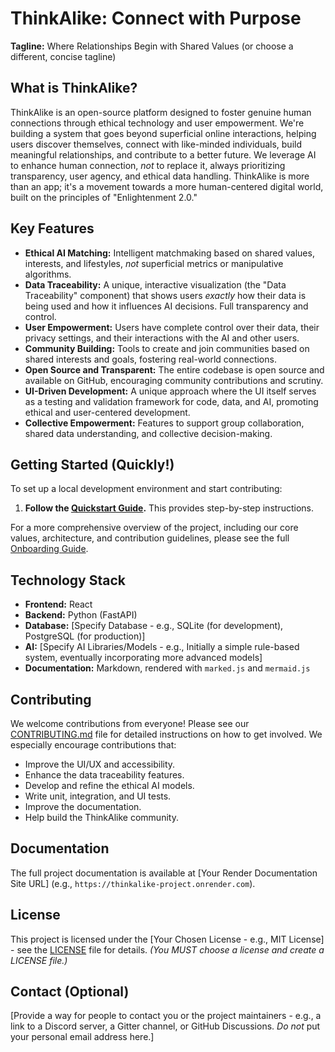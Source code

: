 # ThinkAlike: Connect with Purpose

**Tagline:** Where Relationships Begin with Shared Values (or choose a different, concise tagline)

## What is ThinkAlike?

ThinkAlike is an open-source platform designed to foster genuine human connections through ethical technology and user empowerment. We're building a system that goes beyond superficial online interactions, helping users discover themselves, connect with like-minded individuals, build meaningful relationships, and contribute to a better future. We leverage AI to enhance human connection, *not* to replace it, always prioritizing transparency, user agency, and ethical data handling.  ThinkAlike is more than an app; it's a movement towards a more human-centered digital world, built on the principles of "Enlightenment 2.0."

## Key Features

*   **Ethical AI Matching:** Intelligent matchmaking based on shared values, interests, and lifestyles, *not* superficial metrics or manipulative algorithms.
*   **Data Traceability:** A unique, interactive visualization (the "Data Traceability" component) that shows users *exactly* how their data is being used and how it influences AI decisions.  Full transparency and control.
*   **User Empowerment:** Users have complete control over their data, their privacy settings, and their interactions with the AI and other users.
*   **Community Building:** Tools to create and join communities based on shared interests and goals, fostering real-world connections.
*   **Open Source and Transparent:** The entire codebase is open source and available on GitHub, encouraging community contributions and scrutiny.
*   **UI-Driven Development:** A unique approach where the UI itself serves as a testing and validation framework for code, data, and AI, promoting ethical and user-centered development.
*   **Collective Empowerment:** Features to support group collaboration, shared data understanding, and collective decision-making.

## Getting Started (Quickly!)

To set up a local development environment and start contributing:

1.  **Follow the [Quickstart Guide](docs/onboarding/quickstart.md).** This provides step-by-step instructions.

For a more comprehensive overview of the project, including our core values, architecture, and contribution guidelines, please see the full [Onboarding Guide](docs/onboarding/ONBOARDING_GUIDE.md).

## Technology Stack

*   **Frontend:** React
*   **Backend:** Python (FastAPI)
*   **Database:** [Specify Database - e.g., SQLite (for development), PostgreSQL (for production)]
*   **AI:** [Specify AI Libraries/Models - e.g.,  Initially a simple rule-based system, eventually incorporating more advanced models]
* **Documentation:** Markdown, rendered with `marked.js` and `mermaid.js`

## Contributing

We welcome contributions from everyone!  Please see our [CONTRIBUTING.md](CONTRIBUTING.md) file for detailed instructions on how to get involved.  We especially encourage contributions that:

*   Improve the UI/UX and accessibility.
*   Enhance the data traceability features.
*   Develop and refine the ethical AI models.
*   Write unit, integration, and UI tests.
*   Improve the documentation.
*   Help build the ThinkAlike community.

## Documentation

The full project documentation is available at [Your Render Documentation Site URL] (e.g., `https://thinkalike-project.onrender.com`).

## License

This project is licensed under the [Your Chosen License - e.g., MIT License] - see the [LICENSE](LICENSE) file for details.  *(You MUST choose a license and create a LICENSE file.)*

## Contact (Optional)

[Provide a way for people to contact you or the project maintainers - e.g., a link to a Discord server, a Gitter channel, or GitHub Discussions.  *Do not* put your personal email address here.]

